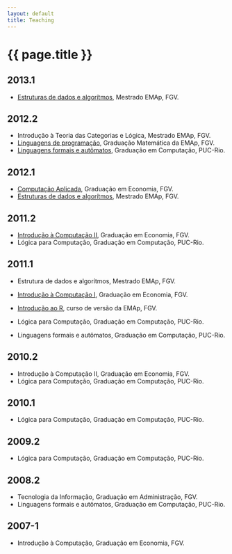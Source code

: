 ```yaml
---
layout: default
title: Teaching
---
```


# {{ page.title }}

## 2013.1

- [Estruturas de dados e algorítmos](https://github.com/arademaker/ED-2013-1/), Mestrado EMAp, FGV.

## 2012.2

- Introdução à Teoria das Categorias e Lógica, Mestrado EMAp, FGV.
- [Linguagens de programação](http://arademaker.github.com/LP-2012-2/), Graduação Matemática da EMAp, FGV.
- [Linguagens formais e autômatos](http://arademaker.github.com/LFA-2012-2/), Graduação em Computação, PUC-Rio.

## 2012.1 

- [Computação Aplicada](http://arademaker.github.com/CA-2012-1/), Graduação em Economia, FGV.
- [Estruturas de dados e algorítmos](http://arademaker.github.com/ED-2012-1/), Mestrado EMAp, FGV.

## 2011.2

- [Introdução à Computação II](http://epgevirtual.fgv.br/course/view.php?id=55), Graduação em Economia, FGV.
- Lógica para Computação, Graduação em Computação, PUC-Rio.

## 2011.1 

- Estrutura de dados e algorítmos, Mestrado EMAp, FGV.
- [Introdução à Computação I](http://epgevirtual.fgv.br/course/view.php?id=52), Graduação em Economia, FGV.
- [Introdução ao R](https://github.com/arademaker/IR-2011), curso de versão da EMAp, FGV.

- Lógica para Computação, Graduação em Computação, PUC-Rio.
- Linguagens formais e autômatos, Graduação em Computação, PUC-Rio.

## 2010.2

- Introdução à Computação II, Graduação em Economia, FGV.
- Lógica para Computação, Graduação em Computação, PUC-Rio.

## 2010.1

- Lógica para Computação, Graduação em Computação, PUC-Rio.

## 2009.2

- Lógica para Computação, Graduação em Computação, PUC-Rio.

## 2008.2

- Tecnologia da Informação, Graduação em Administração, FGV.
- Linguagens formais e autômatos, Graduação em Computação, PUC-Rio.

## 2007-1

- Introdução à Computação, Graduação em Economia, FGV.
